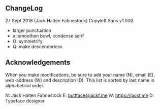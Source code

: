 ChangeLog
----------

27 Sept 2018 (Jack Halten Fahnestock) Copyleft Sans v1.000
- larger punctuation
- a: smoothen bowl, condense serif
- O: symmetrify
- Q: make descenderless


Acknowledgements
-------------------------

When you make modifications, be sure to add your name (N), email (E),
web-address (W) and description (D). This list is sorted by last name in
alphabetical order.

N: Jack Halten Fahnestock
E: buttface@jackf.me
W: https://jackf.me
D: Typeface designer
